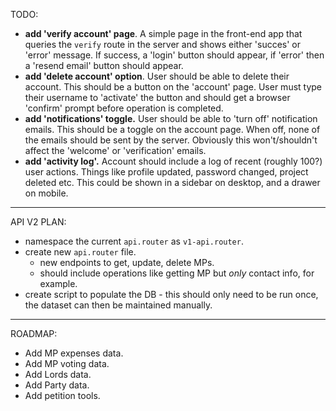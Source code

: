 TODO:

- **add 'verify account' page**. A simple page in the front-end app that queries the `verify` route in the server and shows either 'succes' or 'error' message. If success, a 'login' button should appear, if 'error' then a 'resend email' button should appear.
- **add 'delete account' option**. User should be able to delete their account. This should be a button on the 'account' page. User must type their username to 'activate' the button and should get a browser 'confirm' prompt before operation is completed.
- **add 'notifications' toggle.** User should be able to 'turn off' notification emails. This should be a toggle on the account page. When off, none of the emails should be sent by the server. Obviously this won't/shouldn't affect the 'welcome' or 'verification' emails.
- **add 'activity log'.** Account should include a log of recent (roughly 100?) user actions. Things like profile updated, password changed, project deleted etc. This could be shown in a sidebar on desktop, and a drawer on mobile.

---

API V2 PLAN:

- namespace the current `api.router` as `v1-api.router`.
- create new `api.router` file.
  - new endpoints to get, update, delete MPs.
  - should include operations like getting MP but *only* contact info, for example.
- create script to populate the DB - this should only need to be run once, the dataset can then be maintained manually.

---

ROADMAP:

- Add MP expenses data.
- Add MP voting data.
- Add Lords data.
- Add Party data.
- Add petition tools.